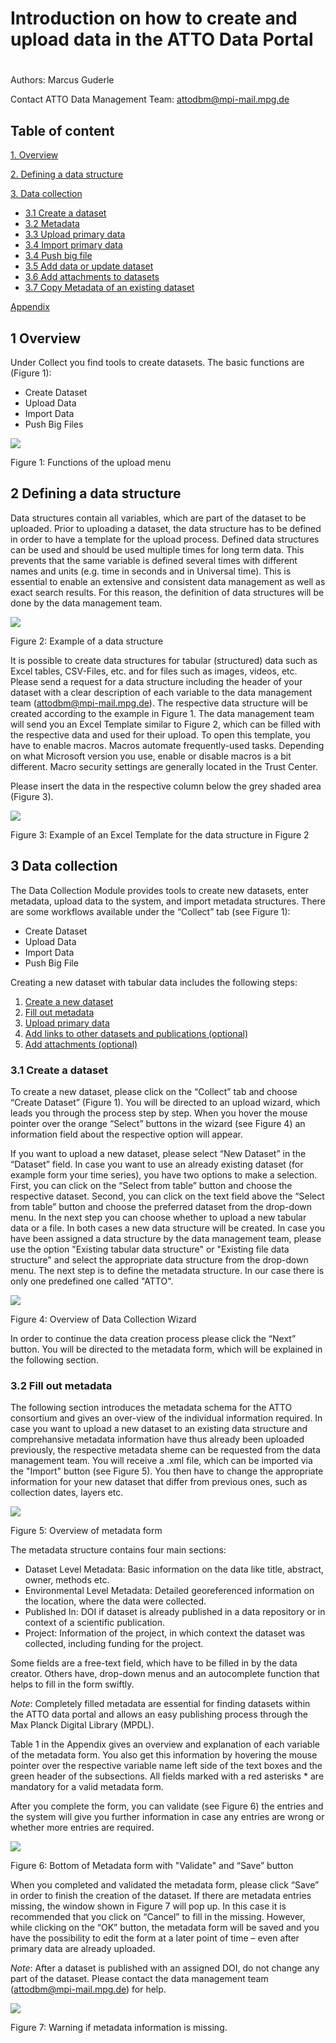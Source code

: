 # Introduction on how to create and upload data in the ATTO Data Portal

#

Authors: Marcus Guderle

Contact ATTO Data Management Team: <attodbm@mpi-mail.mpg.de>


## Table of content

[1. Overview](#1-overview)

[2. Defining a data structure](#2-defining-a-data-structure)

[3. Data collection](#3-data-collection)

- [3.1 Create a dataset](#31-create-a-dataset)
- [3.2 Metadata](#32-fill-out-metadata)
- [3.3 Upload primary data](#33-upload-primary-data)
- [3.4 Import primary data](#34-mport-primary-data)
- [3.4 Push big file](#34-push-big-file)
- [3.5 Add data or update dataset](#35-add-data-or-update-dataset)
- [3.6 Add attachments to datasets](#36-add-attachments-to-datasets)
- [3.7 Copy Metadata of an existing dataset](#37-copy-Metadata-of-an-existing-dataset)

[Appendix](#appendix)

## 1 Overview

Under Collect you find tools to create datasets. The basic functions are (Figure 1):

- Create Dataset
- Upload Data
- Import Data
- Push Big Files

![](https://github.com/ATTODataPortal/Documents/blob/9d49bebc0f08b7326011e42231c4d93f9115fc41/images_upload/image_Upload_1.png)

Figure 1: Functions of the upload menu

## 2 Defining a data structure

Data structures contain all variables, which are part of the dataset to be uploaded. Prior to uploading a dataset, the data structure has to be defined in order to have a template for the upload process. Defined data structures can be used and should be used multiple times for long term data. This prevents that the same variable is defined several times with different names and units (e.g. time in seconds and in Universal time). This is essential to enable an extensive and consistent data management as well as exact search results. For this reason, the definition of data structures will be done by the data management team.



![](https://github.com/ATTODataPortal/Documents/blob/95fe99f01d5c3168ca0ba65b4ea2b5fa0b440d67/images_upload/image_Upload_2.png)

Figure 2: Example of a data structure


It is possible to create data structures for tabular (structured) data such as Excel tables, CSV-Files, etc. and for files such as images, videos, etc. Please send a request for a data structure including the header of your dataset with a clear description of each variable to the data management team (<attodbm@mpi-mail.mpg.de>). The respective data structure will be created according to the example in Figure 1. The data management team will send you an Excel Template similar to Figure 2, which can be filled with the respective data and used for their upload.
To open this template, you have to enable macros. Macros automate frequently-used tasks. Depending on what Microsoft version you use, enable or disable macros is a bit different. Macro security settings are generally located in the Trust Center.

Please insert the data in the respective column below the grey shaded area (Figure 3).


![](https://github.com/ATTODataPortal/Documents/blob/d1ec06e6fe2f67b1e3bb24198d887234a6a198fb/images_upload/image_Upload_3.png)

Figure 3: Example of an Excel Template for the data structure in Figure 2


## 3 Data collection

The Data Collection Module provides tools to create new datasets, enter metadata, upload data to the system, and import metadata structures. There are some workflows available under the “Collect” tab (see Figure 1):

- Create Dataset
- Upload Data
- Import Data
- Push Big File

Creating a new dataset with tabular data includes the following steps:

1.  [Create a new dataset](#31-create-a-dataset)
2.  [Fill out metadata](#32-fill-out-metadata)
3.  [Upload primary data](#33-upload-primary-data)
4.  [Add links to other datasets and publications (optional)](#36-add-attachments-to-datasets)
5.  [Add attachments (optional)](#36-add-attachments-to-datasets)


### 3.1 Create a dataset

To create a new dataset, please click on the “Collect” tab and choose “Create Dataset” (Figure 1). You will be directed to an upload wizard, which leads you through the process step by step. When you hover the mouse pointer over the orange “Select” buttons in the wizard (see Figure 4) an information field about the respective option will appear.

If you want to upload a new dataset, please select “New Dataset” in the “Dataset” field. In case you want to use an already existing dataset (for example form your time series), you have two options to make a selection. First, you can click on the “Select from table” button and choose the respective dataset. Second, you can click on the text field above the “Select from table” button and choose the preferred dataset from the drop-down menu.
In the next step you can choose whether to upload a new tabular data or a file. In both cases a new data structure will be created. In case you have been assigned a data structure by the data management team, please use the option "Existing tabular data structure" or "Existing file data structure" and select the appropriate data structure from the drop-down menu. The next step is to define the metadata structure. In our case there is only one predefined one called "ATTO".


![](https://github.com/ATTODataPortal/Documents/blob/747a480ae8070b162e6c014539f101972b7edde7/images_upload/image_Upload_4.png)

Figure 4: Overview of Data Collection Wizard

In order to continue the data creation process please click the “Next” button. You will be directed to the metadata form, which will be explained in the following section.

### 3.2 Fill out metadata

The following section introduces the metadata schema for the ATTO consortium and gives an over-view of the individual information required.
In case you want to upload a new dataset to an existing data structure and comprehansive metadata information have thus already been uploaded previously, the respective metadata sheme can be requested from the data management team. You will receive a .xml file, which can be imported via the "Import" button (see Figure 5). You then have to change the appropriate information for your new dataset that differ from previous ones, such as collection dates, layers etc.


![](https://github.com/ATTODataPortal/Documents/blob/4cf133808ed0268b485c39ec934623c1d4503641/images_upload/image_Upload_5.png)

Figure 5: Overview of metadata form

The metadata structure contains four main sections:

- Dataset Level Metadata: Basic information on the data like title, abstract, owner, methods etc.
- Environmental Level Metadata: Detailed georeferenced information on the location, where the data were collected.
- Published In: DOI if dataset is already published in a data repository or in context of a scientific publication.
- Project: Information of the project, in which context the dataset was collected, including funding for the project.

Some fields are a free-text field, which have to be filled in by the data creator. Others have, drop-down menus and an autocomplete function that helps to fill in the form swiftly.

*Note*: Completely filled metadata are essential for finding datasets within the ATTO data portal and allows an easy publishing process through the Max Planck Digital Library (MPDL).

Table 1 in the Appendix gives an overview and explanation of each variable of the metadata form. You also get this information by hovering the mouse pointer over the respective variable name left side of the text boxes and the green header of the subsections. All fields marked with a red asterisks * are mandatory for a valid metadata form.

After you complete the form, you can validate (see Figure 6) the entries and the system will give you further information in case any entries are wrong or whether more entries are required.


![](https://github.com/ATTODataPortal/Documents/blob/ea686fcf7c46edb7022a6be3b4071678f0db6214/images_upload/image_Upload_6.png)

Figure 6: Bottom of Metadata form with "Validate" and “Save” button

When you completed and validated the metadata form, please click “Save” in order to finish the creation of the dataset. If there are metadata entries missing, the window shown in Figure 7 will pop up. In this case it is recommended that you click on “Cancel” to fill in the missing. However, while clicking on the “OK” button, the metadata form will be saved and you have the possibility to edit the form at a later point of time – even after primary data are already uploaded.

*Note*: After a dataset is published with an assigned DOI, do not change any part of the dataset. Please contact the data management team (attodbm@mpi-mail.mpg.de) for help.


![](https://github.com/ATTODataPortal/Documents/blob/992edd46cf0c43b59363d0d9b9c3540b0e03acd2/images_upload/image_Upload_7.png)

Figure 7: Warning if metadata information is missing.
